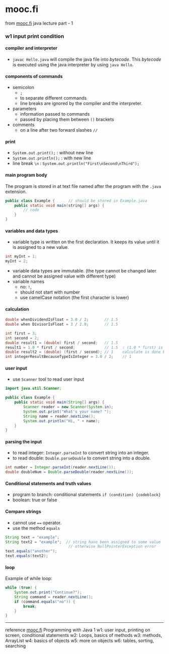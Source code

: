 # mooc.fi 
from [mooc.fi](http://moocfi.github.io/courses/2013/programming-part-1/) java lecture part - 1

### w1 input print condition

#### compiler and interpreter
* `javac Hello.java` will compile the java file into _bytecode_. This _bytecode_ is executed using the java interpreter by using `java Hello`.


#### components of commands

* semicolon
    * `;`
    * to separate different commands
    * line breaks are ignored by the compiler and the interpreter.
* parameters
    * information passed to commands
    * passed by placing them between `()` brackets
* comments
    * on a line after two forward slashes `//`


#### print
* `System.out.print();` : without new line
* `System.out.println();` : with new line
* line break `\n` : `System.out.println("First\nSecond\nThird");`

#### main program body
The program is stored in at text file named after the program with the `.java` extension.
```java
public class Example {      // should be stored in Example.java
    public static void main(string[] args) {
        // code
    }
}
```

#### variables and data types
* variable type is written on the first declaration. It keeps its value until it is assigned to a new value.
```java
int myInt = 1;
myInt = 2;
```
* variable data types are immutable. (the type cannot be changed later and cannot be assigned value with different type)
* variable names
    * no: `!`, ` `
    * should not start with number
    * use camelCase notation (the first character is lower)

#### calculation
```java
double whenDividendIsFloat = 3.0 / 2;       // 1.5
double when DivisorIsFloat = 3 / 2.0;       // 1.5

int first = 3;
int second = 2;
double result1 = (double) first / second;   // 1.5
result1 = 1.0 * first / second;             // 1.5  : (1.0 * first) is 3.0
double result2 = (double) (first / second); // 1    calculate is done before the type cast
int integerResultBecauseTypeIsInteger = 3.0 / 2;    // 1
```

#### user input
* use `Scanner` tool to read user input
```java
import java.util.Scanner;

public class Example {
    public static void main(String[] args) {
        Scanner reader = new Scanner(System.in);
        System.out.print("What's your name? ");
        String name = reader.nextLine();
        System.out.println("Hi, " + name);
    }
}
```

#### parsing the input
* to read integer: `Integer.parseInt` to convert string into an integer.
* to read double: `Double.parseDouble` to convert string into a double.
```java
int number = Integer.parseInt(reader.nextLine());
double doubleNum = Double.parseDouble(reader.nextLine());
```

#### Conditional statements and truth values
* program to branch: conditional statements
`if (condition) {codeblock}`
* boolean: true or false


#### Compare strings
* cannot use `==` operator.
* use the method `equals`
```java
String text = "example";
String text2 = "example";  // string have been assigned to some value
                            // otherwise NullPointerException error
text.equals("another");
text.equals(text2);
```

#### loop
Example of while loop:
```java
while (true) {
    System.out.print("Continue?");
    String command = reader.nextLine();
    if (command.equals("no")) {
        break;
    }
}
```

--------
reference
[mooc.fi](https://mooc.fi/en) Programming with Java 1
w1: user input, printing on screen, conditional statements
w2: Loops, basics of methods
w3: methods, ArrayList
w4: basics of objects
w5: more on objects
w6: tables, sorting, searching
